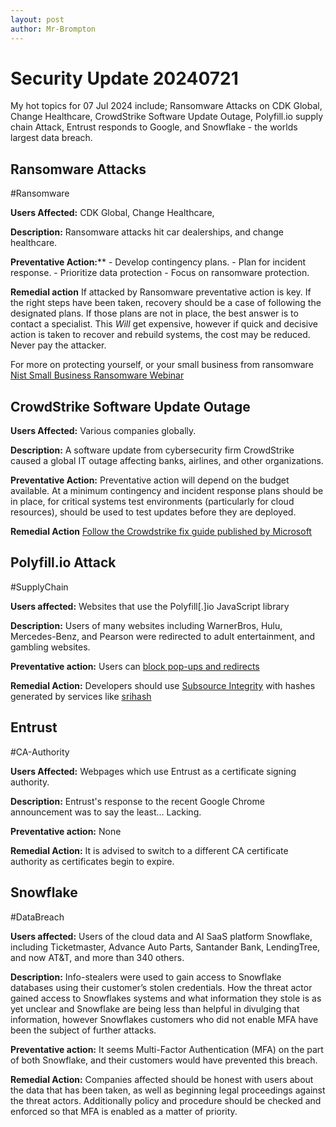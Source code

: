 ```yaml
---
layout: post
author: Mr-Brompton
---
```



# Security Update 20240721
My hot topics for 07 Jul 2024 include; Ransomware Attacks on CDK Global, Change Healthcare, CrowdStrike Software Update Outage, Polyfill.io supply chain Attack, Entrust responds to Google, and Snowflake - the worlds largest data breach.

## Ransomware Attacks
#Ransomware

**Users Affected:** CDK Global, Change Healthcare,

**Description:** Ransomware attacks hit car dealerships, and change healthcare.

**Preventative Action:**** 
    - Develop contingency plans.
	- Plan for incident response.
	- Prioritize data protection
	- Focus on ransomware protection.

**Remedial action** If attacked by Ransomware preventative action is key. If the right steps have been taken, recovery should be a case of following the designated plans. If those plans are not in place, the best answer is to contact a specialist. This *Will* get expensive, however if quick and decisive action is taken to recover and rebuild systems, the cost may be reduced. Never pay the attacker.

For more on protecting yourself, or your small business from ransomware [Nist Small Business Ransomware Webinar](https://www.nist.gov/news-events/events/2024/08/nist-small-business-webinar-ransomware-prevention-detection-response-and)
 

## CrowdStrike Software Update Outage

**Users Affected:** Various companies globally.

**Description:** A software update from cybersecurity firm CrowdStrike caused a global IT outage affecting banks, airlines, and other organizations.

**Preventative Action:** Preventative action will depend on the budget available. At a minimum contingency and incident response plans should be in place, for critical systems test environments (particularly for cloud resources), should be used to test updates before they are deployed.

**Remedial Action** [Follow the Crowdstrike fix guide published by Microsoft](https://support.microsoft.com/en-us/topic/kb5042421-crowdstrike-issue-impacting-windows-endpoints-causing-an-0x50-or-0x7e-error-message-on-a-blue-screen-b1c700e0-7317-4e95-aeee-5d67dd35b92f)

## Polyfill.io Attack
#SupplyChain

**Users affected:** Websites that use the Polyfill[.]io JavaScript library

**Description:** Users of many websites including WarnerBros, Hulu, Mercedes-Benz, and Pearson were redirected to adult entertainment, and gambling websites.

**Preventative action:** Users can [block pop-ups and redirects](https://www.wikihow.com/Block-Page-Redirects)

**Remedial Action:** Developers should use [Subsource Integrity](https://developer.mozilla.org/en-US/docs/Web/Security/Subresource_Integrity) with hashes generated by services like [srihash](https://www.srihash.org/)

## Entrust
#CA-Authority

**Users Affected:** Webpages which use Entrust as a certificate signing authority.

**Description:** Entrust's response to the recent Google Chrome announcement was to say the least... Lacking.

**Preventative action:** None

**Remedial Action:** It is advised to switch to a different CA certificate authority as certificates begin to expire.

## Snowflake
#DataBreach

**Users affected:** Users of the cloud data and AI SaaS platform Snowflake, including Ticketmaster, Advance Auto Parts, Santander Bank, LendingTree, and now AT&T, and more than 340 others.

**Description:** Info-stealers were used to gain access to Snowflake databases
using their customer’s stolen credentials. How the threat actor gained access to Snowflakes systems and what information they stole is as yet unclear and Snowflake are being less than helpful in divulging that information, however Snowflakes customers who did not enable MFA have been the subject of further attacks.

**Preventative action:** It seems Multi-Factor Authentication (MFA) on the part of both Snowflake, and their customers would have prevented this breach.

**Remedial Action:** Companies affected should be honest with users about the data that has been taken, as well as beginning legal proceedings against the threat actors. Additionally policy and procedure should be checked and enforced so that MFA is enabled as a matter of priority.
 
